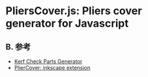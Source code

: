 # PliersCover.js: Pliers cover generator for Javascript

## B. 参考

* [Kerf Check Parts Generator](http://doyolab.net/appli/kerf_check/kerf_check.html)
* [PlierCover: inkscape extension](https://github.com/ytani01/PliersCover)
